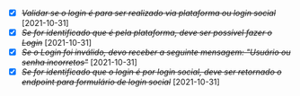 * [X] ~~*Validar se o login é para ser realizado via plataforma ou login social*~~ [2021-10-31]
* [X] ~~*Se for identificado que é pela plataforma, deve ser possível fazer o Login*~~ [2021-10-31]
* [X] ~~*Se o Login foi inválido, devo receber a seguinte mensagem: "Usuário ou senha incorretos"*~~ [2021-10-31]
* [X] ~~*Se for identificado que o login é por login social, deve ser retornado o endpoint para formulário de login social*~~ [2021-10-31]
